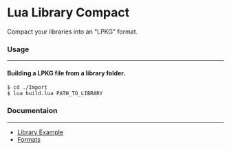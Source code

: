 # Lua Library Compact
Compact your libraries into an "LPKG" format.

### Usage
-------------

#### Building a LPKG file from a library folder.
```
$ cd ./Import
$ lua build.lua PATH_TO_LIBRARY
```

### Documentaion
-------------
- [Library Example](/docs/example.md)
- [Formats](/docs/file_structures.md)

